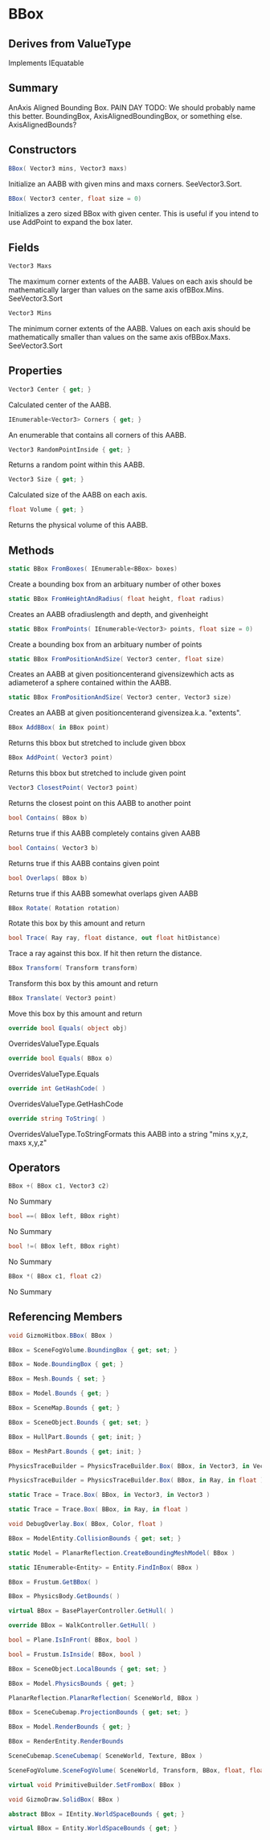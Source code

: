 # BBox

## Derives from ValueType
Implements IEquatable<BBox>

## Summary

AnAxis Aligned Bounding Box.
PAIN DAY TODO: We should probably name this better. BoundingBox, AxisAlignedBoundingBox, or something else. AxisAlignedBounds?
## Constructors

```c#
BBox( Vector3 mins, Vector3 maxs) 
```
Initialize an AABB with given mins and maxs corners. SeeVector3.Sort.
```c#
BBox( Vector3 center, float size = 0) 
```
Initializes a zero sized BBox with given center. This is useful if you intend to use AddPoint to expand the box later.
## Fields

```c#
Vector3 Maxs
```
The maximum corner extents of the AABB. Values on each axis should be mathematically larger than values on the same axis ofBBox.Mins. SeeVector3.Sort
```c#
Vector3 Mins
```
The minimum corner extents of the AABB. Values on each axis should be mathematically smaller than values on the same axis ofBBox.Maxs. SeeVector3.Sort
## Properties

```c#
Vector3 Center { get; } 
```
Calculated center of the AABB.
```c#
IEnumerable<Vector3> Corners { get; } 
```
An enumerable that contains all corners of this AABB.
```c#
Vector3 RandomPointInside { get; } 
```
Returns a random point within this AABB.
```c#
Vector3 Size { get; } 
```
Calculated size of the AABB on each axis.
```c#
float Volume { get; } 
```
Returns the physical volume of this AABB.
## Methods

```c#
static BBox FromBoxes( IEnumerable<BBox> boxes) 
```
Create a bounding box from an arbituary number of other boxes
```c#
static BBox FromHeightAndRadius( float height, float radius) 
```
Creates an AABB ofradiuslength and depth, and givenheight
```c#
static BBox FromPoints( IEnumerable<Vector3> points, float size = 0) 
```
Create a bounding box from an arbituary number of points
```c#
static BBox FromPositionAndSize( Vector3 center, float size) 
```
Creates an AABB at given positioncenterand givensizewhich acts as adiameterof a sphere contained within the AABB.
```c#
static BBox FromPositionAndSize( Vector3 center, Vector3 size) 
```
Creates an AABB at given positioncenterand givensizea.k.a. "extents".
```c#
BBox AddBBox( in BBox point) 
```
Returns this bbox but stretched to include given bbox
```c#
BBox AddPoint( Vector3 point) 
```
Returns this bbox but stretched to include given point
```c#
Vector3 ClosestPoint( Vector3 point) 
```
Returns the closest point on this AABB to another point
```c#
bool Contains( BBox b) 
```
Returns true if this AABB completely contains given AABB
```c#
bool Contains( Vector3 b) 
```
Returns true if this AABB contains given point
```c#
bool Overlaps( BBox b) 
```
Returns true if this AABB somewhat overlaps given AABB
```c#
BBox Rotate( Rotation rotation) 
```
Rotate this box by this amount and return
```c#
bool Trace( Ray ray, float distance, out float hitDistance) 
```
Trace a ray against this box. If hit then return the distance.
```c#
BBox Transform( Transform transform) 
```
Transform this box by this amount and return
```c#
BBox Translate( Vector3 point) 
```
Move this box by this amount and return
```c#
override bool Equals( object obj) 
```
OverridesValueType.Equals
```c#
override bool Equals( BBox o) 
```
OverridesValueType.Equals
```c#
override int GetHashCode( ) 
```
OverridesValueType.GetHashCode
```c#
override string ToString( ) 
```
OverridesValueType.ToStringFormats this AABB into a string "mins x,y,z, maxs x,y,z"
## Operators

```c#
BBox +( BBox c1, Vector3 c2) 
```
No Summary
```c#
bool ==( BBox left, BBox right) 
```
No Summary
```c#
bool !=( BBox left, BBox right) 
```
No Summary
```c#
BBox *( BBox c1, float c2) 
```
No Summary
## Referencing Members

```c#
void GizmoHitbox.BBox( BBox ) 
```
```c#
BBox = SceneFogVolume.BoundingBox { get; set; } 
```
```c#
BBox = Node.BoundingBox { get; } 
```
```c#
BBox = Mesh.Bounds { set; } 
```
```c#
BBox = Model.Bounds { get; } 
```
```c#
BBox = SceneMap.Bounds { get; } 
```
```c#
BBox = SceneObject.Bounds { get; set; } 
```
```c#
BBox = HullPart.Bounds { get; init; } 
```
```c#
BBox = MeshPart.Bounds { get; init; } 
```
```c#
PhysicsTraceBuilder = PhysicsTraceBuilder.Box( BBox, in Vector3, in Vector3 ) 
```
```c#
PhysicsTraceBuilder = PhysicsTraceBuilder.Box( BBox, in Ray, in float ) 
```
```c#
static Trace = Trace.Box( BBox, in Vector3, in Vector3 ) 
```
```c#
static Trace = Trace.Box( BBox, in Ray, in float ) 
```
```c#
void DebugOverlay.Box( BBox, Color, float ) 
```
```c#
BBox = ModelEntity.CollisionBounds { get; set; } 
```
```c#
static Model = PlanarReflection.CreateBoundingMeshModel( BBox ) 
```
```c#
static IEnumerable<Entity> = Entity.FindInBox( BBox ) 
```
```c#
BBox = Frustum.GetBBox( ) 
```
```c#
BBox = PhysicsBody.GetBounds( ) 
```
```c#
virtual BBox = BasePlayerController.GetHull( ) 
```
```c#
override BBox = WalkController.GetHull( ) 
```
```c#
bool = Plane.IsInFront( BBox, bool ) 
```
```c#
bool = Frustum.IsInside( BBox, bool ) 
```
```c#
BBox = SceneObject.LocalBounds { get; set; } 
```
```c#
BBox = Model.PhysicsBounds { get; } 
```
```c#
PlanarReflection.PlanarReflection( SceneWorld, BBox ) 
```
```c#
BBox = SceneCubemap.ProjectionBounds { get; set; } 
```
```c#
BBox = Model.RenderBounds { get; } 
```
```c#
BBox = RenderEntity.RenderBounds
```
```c#
SceneCubemap.SceneCubemap( SceneWorld, Texture, BBox ) 
```
```c#
SceneFogVolume.SceneFogVolume( SceneWorld, Transform, BBox, float, float ) 
```
```c#
virtual void PrimitiveBuilder.SetFromBox( BBox ) 
```
```c#
void GizmoDraw.SolidBox( BBox ) 
```
```c#
abstract BBox = IEntity.WorldSpaceBounds { get; } 
```
```c#
virtual BBox = Entity.WorldSpaceBounds { get; } 
```

